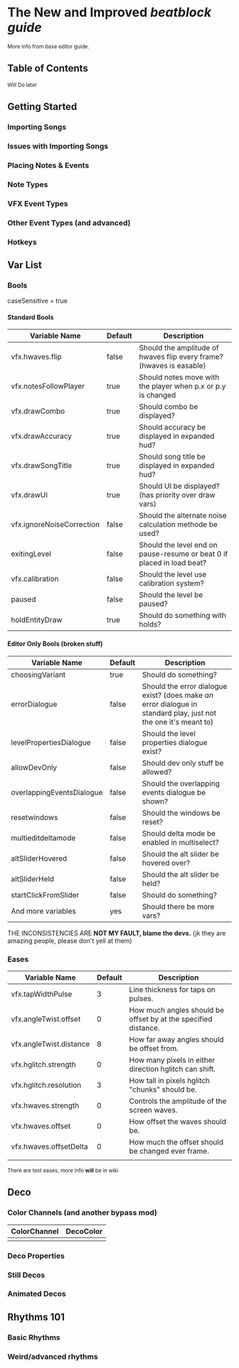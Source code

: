 # The New and Improved _beatblock guide_

<sub/> More info from base editor guide.

## Table of Contents

<sub/> Will Do later

## Getting Started

### Importing Songs

### Issues with Importing Songs

### Placing Notes & Events

### Note Types

### VFX Event Types

### Other Event Types (and advanced)

### Hotkeys

## Var List

### Bools
caseSensitive = true

#### Standard Bools
| Variable Name             | Default | Description                                                            |
| ------------------------- | ------- | ---------------------------------------------------------------------- |
| vfx.hwaves.flip           | false   | Should the amplitude of hwaves flip every frame? (hwaves is easable)   |
| vfx.notesFollowPlayer     | true    | Should notes move with the player when p.x or p.y is changed           |
| vfx.drawCombo             | true    | Should combo be displayed?                                             |
| vfx.drawAccuracy          | true    | Should accuracy be displayed in expanded hud?                          |
| vfx.drawSongTitle         | true    | Should song title be displayed in expanded hud?                        |
| vfx.drawUI                | true    | Should UI be displayed? (has priority over draw vars)                  |
| vfx.ignoreNoiseCorrection | false   | Should the alternate noise calculation methode be used?                |
| exitingLevel              | false   | Should the level end on pause-resume or beat 0 if placed in load beat? |
| vfx.calibration           | false   | Should the level use calibration system?                               |
| paused                    | false   | Should the level be paused?                                            |
| holdEntityDraw            | true    | Should do something with holds?                                        |

#### Editor Only Bools (broken stuff)
| Variable Name             | Default | Description                                                                                                       |
| ------------------------- | ------- | ----------------------------------------------------------------------------------------------------------------- |
| choosingVariant           | true    | Should do something?                                                                                              |
| errorDialogue             | false   | Should the error dialogue exist? (does make *an* error dialogue in standard play, just not the one it's meant to) |
| levelPropertiesDialogue   | false   | Should the level properties dialogue exist?                                                                       |
| allowDevOnly              | false   | Should dev only stuff be allowed?                                                                                 |
| overlappingEventsDialogue | false   | Should the overlapping events dialogue be shown?                                                                  |
| resetwindows              | false   | Should the windows be reset?                                                                                      |
| multieditdeltamode        | false   | Should delta mode be enabled in multiselect?                                                                      |
| altSliderHovered          | false   | Should the alt slider be hovered over?                                                                            |
| altSliderHeld             | false   | Should the alt slider be held?                                                                                    |
| startClickFromSlider      | false   | Should do something?                                                                                              |
| And more variables        | yes     | Should there be more vars?                                                                                        |

THE INCONSISTENCIES ARE **NOT MY FAULT, blame the devs.** (jk they are amazing people, please don't yell at them)

### Eases

| Variable Name           | Default | Description                                                    |
| ----------------------- | ------- | -------------------------------------------------------------- |
| vfx.tapWidthPulse       | 3       | Line thickness for taps on pulses.                             |
| vfx.angleTwist.offset   | 0       | How much angles should be offset by at the specified distance. |
| vfx.angleTwist.distance | 8       | How far away angles should be offset from.                     |
| vfx.hglitch.strength    | 0       | How many pixels in either direction hglitch can shift.         |
| vfx.hglitch.resolution  | 3       | How tall in pixels hglitch "chunks" should be.                 |
| vfx.hwaves.strength     | 0       | Controls the amplitude of the screen waves.                    |
| vfx.hwaves.offset       | 0       | How offset the waves should be.                                |
| vfx.hwaves.offsetDelta  | 0       | How much the offset should be changed ever frame.              |
|                         |         |                                                                |
<sub/> There are text eases, more info **will** be in wiki

## Deco

### Color Channels (and another bypass mod)
| ColorChannel | DecoColor |
| ------------ | --------- |
|              |           |
### Deco Properties

### Still Decos

### Animated Decos

## Rhythms 101

### Basic Rhythms

### Weird/advanced rhythms
